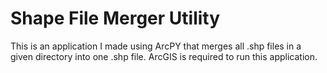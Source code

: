 # Shape File Merger Utility

This is an application I made using ArcPY that merges all .shp files in a given directory into one .shp file. ArcGIS is required to run this application.
